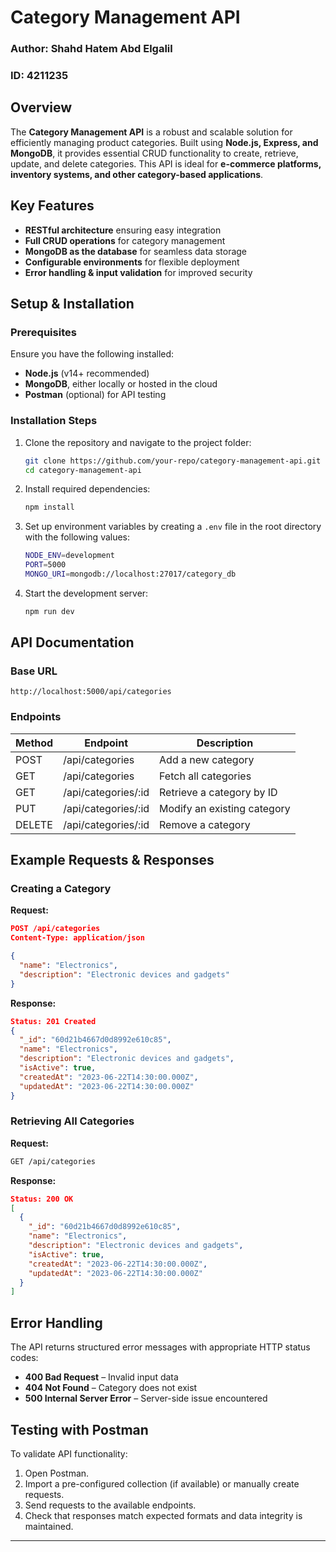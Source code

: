 # Category Management API

### Author: Shahd Hatem Abd Elgalil
### ID: 4211235

## Overview
The **Category Management API** is a robust and scalable solution for efficiently managing product categories. Built using **Node.js, Express, and MongoDB**, it provides essential CRUD functionality to create, retrieve, update, and delete categories. This API is ideal for **e-commerce platforms, inventory systems, and other category-based applications**.

## Key Features
- **RESTful architecture** ensuring easy integration
- **Full CRUD operations** for category management
- **MongoDB as the database** for seamless data storage
- **Configurable environments** for flexible deployment
- **Error handling & input validation** for improved security

## Setup & Installation

### Prerequisites
Ensure you have the following installed:
- **Node.js** (v14+ recommended)
- **MongoDB**, either locally or hosted in the cloud
- **Postman** (optional) for API testing

### Installation Steps
1. Clone the repository and navigate to the project folder:
    ```sh
    git clone https://github.com/your-repo/category-management-api.git
    cd category-management-api
    ```
2. Install required dependencies:
    ```sh
    npm install
    ```
3. Set up environment variables by creating a `.env` file in the root directory with the following values:
    ```sh
    NODE_ENV=development
    PORT=5000
    MONGO_URI=mongodb://localhost:27017/category_db
    ```
4. Start the development server:
    ```sh
    npm run dev
    ```

## API Documentation

### Base URL
```
http://localhost:5000/api/categories
```

### Endpoints
| Method | Endpoint            | Description               |
|--------|--------------------|---------------------------|
| POST   | /api/categories    | Add a new category        |
| GET    | /api/categories    | Fetch all categories      |
| GET    | /api/categories/:id | Retrieve a category by ID |
| PUT    | /api/categories/:id | Modify an existing category |
| DELETE | /api/categories/:id | Remove a category         |

## Example Requests & Responses

### Creating a Category
**Request:**
```json
POST /api/categories
Content-Type: application/json

{
  "name": "Electronics",
  "description": "Electronic devices and gadgets"
}
```

**Response:**
```json
Status: 201 Created
{
  "_id": "60d21b4667d0d8992e610c85",
  "name": "Electronics",
  "description": "Electronic devices and gadgets",
  "isActive": true,
  "createdAt": "2023-06-22T14:30:00.000Z",
  "updatedAt": "2023-06-22T14:30:00.000Z"
}
```
### Retrieving All Categories
**Request:**
```sh
GET /api/categories
```
**Response:**
```json
Status: 200 OK
[
  {
    "_id": "60d21b4667d0d8992e610c85",
    "name": "Electronics",
    "description": "Electronic devices and gadgets",
    "isActive": true,
    "createdAt": "2023-06-22T14:30:00.000Z",
    "updatedAt": "2023-06-22T14:30:00.000Z"
  }
]
```

## Error Handling
The API returns structured error messages with appropriate HTTP status codes:
- **400 Bad Request** – Invalid input data
- **404 Not Found** – Category does not exist
- **500 Internal Server Error** – Server-side issue encountered

## Testing with Postman
To validate API functionality:
1. Open Postman.
2. Import a pre-configured collection (if available) or manually create requests.
3. Send requests to the available endpoints.
4. Check that responses match expected formats and data integrity is maintained.
---
